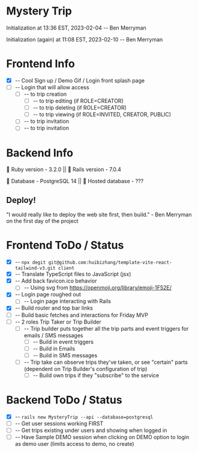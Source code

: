 # Mystery Trip

Initialization at 13:36 EST, 2023-02-04 -- Ben Merryman

Initialization (again) at 11:08 EST, 2023-02-10 -- Ben Merryman

# Frontend Info

- [x] -- Cool Sign up / Demo Gif / Login front splash page
- [ ] -- Login that will allow access
  - [ ] -- to trip creation
    - [ ] -- to trip editing (if ROLE=CREATOR)
    - [ ] -- to trip deleting (if ROLE=CREATOR)
    - [ ] -- to trip viewing (if ROLE=INVITED, CREATOR, PUBLIC)
  - [ ] -- to trip invitation
  - [ ] -- to trip invitation

# Backend Info

💎 Ruby version - 3.2.0 || 🚂 Rails version - 7.0.4

📂 Database - PostgreSQL 14 || 💫 Hosted database - ???

## Deploy!

"I would really like to deploy the web site first, then build." - Ben Merryman on the first day of the project
# Frontend ToDo / Status
- [x] -- `npx degit git@github.com:huibizhang/template-vite-react-tailwind-v3.git client`
- [x] -- Translate TypeScript files to JavaScript (jsx)
- [x] -- Add back favicon.ico behavior
  - [ ] -- Using svg from https://openmoji.org/library/emoji-1F52E/
- [x] -- Login page roughed out
  - [ ] -- Login page interacting with Rails
- [x] -- Build router and top bar links
- [ ] -- Build basic fetches and interactions for Friday MVP
- [ ] -- 2 roles Trip Taker or Trip Builder
  - [ ] -- Trip builder puts together all the trip parts and event triggers for emails / SMS messages
    - [ ] -- Build in event triggers
    - [ ] -- Build in Emails
    - [ ] -- Build in SMS messages
  - [ ] -- Trip take can observe trips they've taken, or see "certain" parts (dependent on Trip Builder's configuration of trip)
    - [ ] -- Build own trips if they "subscribe" to the service

# Backend ToDo / Status

- [x] -- `rails new MysteryTrip --api --database=postgresql`
- [ ] -- Get user sessions working FIRST
- [ ] -- Get trips existing under users and showing when logged in
- [ ] -- Have Sample DEMO session when clicking on DEMO option to login as demo user (limits access to demo, no create)
